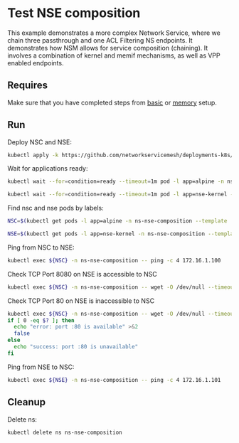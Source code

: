# Test NSE composition

This example demonstrates a more complex Network Service, where we chain three passthrough and one ACL Filtering NS endpoints.
It demonstrates how NSM allows for service composition (chaining).
It involves a combination of kernel and memif mechanisms, as well as VPP enabled endpoints.

## Requires

Make sure that you have completed steps from [basic](../../basic) or [memory](../../memory) setup.

## Run

Deploy NSC and NSE:
```bash
kubectl apply -k https://github.com/networkservicemesh/deployments-k8s/examples/features/nse-composition?ref=31a0bfdfd925325ed213fa6c86d0b7ab2a1ef2fe
```

Wait for applications ready:
```bash
kubectl wait --for=condition=ready --timeout=1m pod -l app=alpine -n ns-nse-composition
```
```bash
kubectl wait --for=condition=ready --timeout=1m pod -l app=nse-kernel -n ns-nse-composition
```

Find nsc and nse pods by labels:
```bash
NSC=$(kubectl get pods -l app=alpine -n ns-nse-composition --template '{{range .items}}{{.metadata.name}}{{"\n"}}{{end}}')
```
```bash
NSE=$(kubectl get pods -l app=nse-kernel -n ns-nse-composition --template '{{range .items}}{{.metadata.name}}{{"\n"}}{{end}}')
```

Ping from NSC to NSE:
```bash
kubectl exec ${NSC} -n ns-nse-composition -- ping -c 4 172.16.1.100
```

Check TCP Port 8080 on NSE is accessible to NSC
```bash
kubectl exec ${NSC} -n ns-nse-composition -- wget -O /dev/null --timeout 5 "172.16.1.100:8080"
```

Check TCP Port 80 on NSE is inaccessible to NSC
```bash
kubectl exec ${NSC} -n ns-nse-composition -- wget -O /dev/null --timeout 5 "172.16.1.100:80"
if [ 0 -eq $? ]; then
  echo "error: port :80 is available" >&2
  false
else
  echo "success: port :80 is unavailable"
fi
```

Ping from NSE to NSC:
```bash
kubectl exec ${NSE} -n ns-nse-composition -- ping -c 4 172.16.1.101
```

## Cleanup

Delete ns:
```bash
kubectl delete ns ns-nse-composition
```
